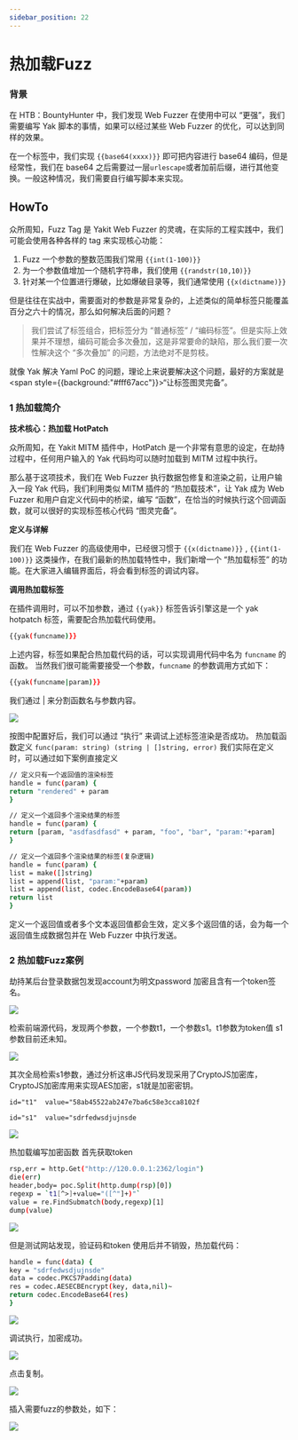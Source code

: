 ```yaml
---
sidebar_position: 22
---
```


# 热加载Fuzz

### 背景

在 HTB：BountyHunter 中，我们发现 Web Fuzzer 在使用中可以 “更强”，我们需要编写 Yak 脚本的事情，如果可以经过某些 Web Fuzzer 的优化，可以达到同样的效果。

在一个标签中，我们实现 `{{base64(xxxx)}}` 即可把内容进行 base64 编码，但是经常性，我们在 base64 之后需要过一层`urlescape`或者加前后缀，进行其他变换。一般这种情况，我们需要自行编写脚本来实现。

## HowTo

众所周知，Fuzz Tag 是 Yakit Web Fuzzer 的灵魂，在实际的工程实践中，我们可能会使用各种各样的 tag 来实现核心功能：

1. Fuzz 一个参数的整数范围我们常用 `{{int(1-100)}}`
2. 为一个参数值增加一个随机字符串，我们使用 `{{randstr(10,10)}}`
3. 针对某一个位置进行爆破，比如爆破目录等，我们通常使用 `{{x(dictname)}}`

但是往往在实战中，需要面对的参数是非常复杂的，上述类似的简单标签只能覆盖百分之六十的情况，那么如何解决后面的问题？

>我们尝试了标签组合，把标签分为 “普通标签” / “编码标签”。但是实际上效果并不理想，编码可能会多次叠加，这是非常要命的缺陷，那么我们要一次性解决这个 “多次叠加” 的问题，方法绝对不是剪枝。

就像 Yak 解决 Yaml PoC 的问题，理论上来说要解决这个问题，最好的方案就是 <span style={{background:"#fff67acc"}}>“让标签图灵完备”。</span>
### 1 热加载简介
**技术核心：热加载 HotPatch**

众所周知，在 Yakit MITM 插件中，HotPatch 是一个非常有意思的设定，在劫持过程中，任何用户输入的 Yak 代码均可以随时加载到 MITM 过程中执行。

那么基于这项技术，我们在 Web Fuzzer 执行数据包修复和渲染之前，让用户输入一段 Yak 代码，我们利用类似 MITM 插件的 “热加载技术”，让 Yak 成为 Web Fuzzer 和用户自定义代码中的桥梁，编写 “函数”，在恰当的时候执行这个回调函数，就可以很好的实现标签核心代码 “图灵完备”。

**定义与详解**

我们在 Web Fuzzer 的高级使用中，已经很习惯于 `{{x(dictname)}}` , `{{int(1-100)}}` 这类操作，在我们最新的热加载特性中，我们新增一个 “热加载标签” 的功能。在大家进入编辑界面后，将会看到标签的调试内容。

**调用热加载标签**

在插件调用时，可以不加参数，通过 `{{yak}}` 标签告诉引擎这是一个 yak hotpatch 标签，需要配合热加载代码使用。
```bash
{{yak(funcname)}}
```
上述内容，标签如果配合热加载代码的话，可以实现调用代码中名为 `funcname` 的函数。
当然我们很可能需要接受一个参数，`funcname` 的参数调用方式如下：
```bash
{{yak(funcname|param)}}
```
我们通过 | 来分割函数名与参数内容。

![](/img/products/yakit/fuzz-60.png)

按图中配置好后，我们可以通过 “执行” 来调试上述标签渲染是否成功。
热加载函数定义
`func(param: string) (string | []string, error)`
我们实际在定义时，可以通过如下案例直接定义
```bash
// 定义只有一个返回值的渲染标签
handle = func(param) {
return "rendered" + param
}

// 定义一个返回多个渲染结果的标签
handle = func(param) {
return [param, "asdfasdfasd" + param, "foo", "bar", "param:"+param]
}

// 定义一个返回多个渲染结果的标签(复杂逻辑)
handle = func(param) {
list = make([]string)
list = append(list, "param:"+param)
list = append(list, codec.EncodeBase64(param))
return list
}
```
定义一个返回值或者多个文本返回值都会生效，定义多个返回值的话，会为每一个返回值生成数据包并在 Web Fuzzer 中执行发送。
### 2 热加载Fuzz案例
劫持某后台登录数据包发现account为明文password 加密且含有一个token签名。

![](/img/products/yakit/fuzz-61.png)

检索前端源代码，发现两个参数，一个参数t1，一个参数s1。t1参数为token值 s1参数目前还未知。

![](/img/products/yakit/fuzz-62.png)

其次全局检索s1参数，通过分析这串JS代码发现采用了CryptoJS加密库，CryptoJS加密库用来实现AES加密，s1就是加密密钥。

`id="t1"  value="58ab45522ab247e7ba6c58e3cca8102f`

`id="s1"  value="sdrfedwsdjujnsde`

![](/img/products/yakit/fuzz-63.png)

热加载编写加密函数
首先获取token
```bash
rsp,err = http.Get("http://120.0.0.1:2362/login")
die(err)
header,body= poc.Split(http.dump(rsp)[0])
regexp = `t1[^>]+value="([^"]+)"`
value = re.FindSubmatch(body,regexp)[1]
dump(value)
```
![](/img/products/yakit/fuzz-64.png)

但是测试网站发现，验证码和token 使用后并不销毁，热加载代码：
```bash
handle = func(data) {
key = "sdrfedwsdjujnsde"
data = codec.PKCS7Padding(data)
res = codec.AESECBEncrypt(key, data,nil)~
return codec.EncodeBase64(res)
}
```
![](/img/products/yakit/fuzz-65.png)

调试执行，加密成功。

![](/img/products/yakit/fuzz-66.png)

点击复制。

![](/img/products/yakit/fuzz-67.png)

插入需要fuzz的参数处，如下：

![](/img/products/yakit/fuzz-68.png)